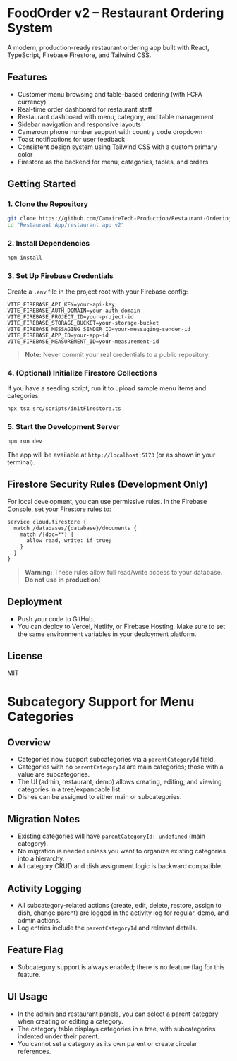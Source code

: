 # FoodOrder v2 – Restaurant Ordering System

A modern, production-ready restaurant ordering app built with React, TypeScript, Firebase Firestore, and Tailwind CSS.

## Features
- Customer menu browsing and table-based ordering (with FCFA currency)
- Real-time order dashboard for restaurant staff
- Restaurant dashboard with menu, category, and table management
- Sidebar navigation and responsive layouts
- Cameroon phone number support with country code dropdown
- Toast notifications for user feedback
- Consistent design system using Tailwind CSS with a custom primary color
- Firestore as the backend for menu, categories, tables, and orders

## Getting Started

### 1. Clone the Repository
```sh
git clone https://github.com/CamaireTech-Production/Restaurant-Ordering-System.git
cd "Restaurant App/restaurant app v2"
```

### 2. Install Dependencies
```sh
npm install
```

### 3. Set Up Firebase Credentials
Create a `.env` file in the project root with your Firebase config:

```
VITE_FIREBASE_API_KEY=your-api-key
VITE_FIREBASE_AUTH_DOMAIN=your-auth-domain
VITE_FIREBASE_PROJECT_ID=your-project-id
VITE_FIREBASE_STORAGE_BUCKET=your-storage-bucket
VITE_FIREBASE_MESSAGING_SENDER_ID=your-messaging-sender-id
VITE_FIREBASE_APP_ID=your-app-id
VITE_FIREBASE_MEASUREMENT_ID=your-measurement-id
```

> **Note:** Never commit your real credentials to a public repository.

### 4. (Optional) Initialize Firestore Collections
If you have a seeding script, run it to upload sample menu items and categories:

```sh
npx tsx src/scripts/initFirestore.ts
```

### 5. Start the Development Server
```sh
npm run dev
```

The app will be available at `http://localhost:5173` (or as shown in your terminal).

## Firestore Security Rules (Development Only)
For local development, you can use permissive rules. In the Firebase Console, set your Firestore rules to:

```
service cloud.firestore {
  match /databases/{database}/documents {
    match /{doc=**} {
      allow read, write: if true;
    }
  }
}
```

> **Warning:** These rules allow full read/write access to your database. **Do not use in production!**

## Deployment
- Push your code to GitHub.
- You can deploy to Vercel, Netlify, or Firebase Hosting. Make sure to set the same environment variables in your deployment platform.

## License
MIT

# Subcategory Support for Menu Categories

## Overview
- Categories now support subcategories via a `parentCategoryId` field.
- Categories with no `parentCategoryId` are main categories; those with a value are subcategories.
- The UI (admin, restaurant, demo) allows creating, editing, and viewing categories in a tree/expandable list.
- Dishes can be assigned to either main or subcategories.

## Migration Notes
- Existing categories will have `parentCategoryId: undefined` (main category).
- No migration is needed unless you want to organize existing categories into a hierarchy.
- All category CRUD and dish assignment logic is backward compatible.

## Activity Logging
- All subcategory-related actions (create, edit, delete, restore, assign to dish, change parent) are logged in the activity log for regular, demo, and admin actions.
- Log entries include the `parentCategoryId` and relevant details.

## Feature Flag
- Subcategory support is always enabled; there is no feature flag for this feature.

## UI Usage
- In the admin and restaurant panels, you can select a parent category when creating or editing a category.
- The category table displays categories in a tree, with subcategories indented under their parent.
- You cannot set a category as its own parent or create circular references.
